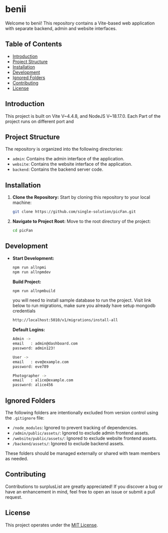 # benii

Welcome to benii! This repository contains a Vite-based web application with separate backend, admin and website interfaces.

## Table of Contents

-  [Introduction](#introduction)
-  [Project Structure](#project-structure)
-  [Installation](#installation)
-  [Development](#development)
-  [Ignored Folders](#ignored-folders)
-  [Contributing](#contributing)
-  [License](#license)

## Introduction

This project is built on Vite V~4.4.8, and NodeJS V~18.17.0. Each Part of the project runs on different port and

## Project Structure

The repository is organized into the following directories:

-  `admin`: Contains the admin interface of the application.
-  `website`: Contains the website interface of the application.
-  `backend`: Contains the backend server code.

## Installation

1. **Clone the Repository:** Start by cloning this repository to your local machine:

   ```sh
   git clone https://github.com/single-solution/picFan.git
   ```

2. **Navigate to Project Root:** Move to the root directory of the project:

   ```sh
   cd picFan
   ```

<!-- 3. **Install Dependencies:** Install project dependencies using npm:

   ```sh
   npm install
   ``` -->

## Development

-  **Start Development:**

   ```sh
   npm run allnpmi
   npm run allnpmdev
   ```

   **Build Project:**

   ```sh
   npm run allnpmbuild
   ```

   you will need to install sample database to run the project. Visit link below to run migrations, make sure you already have setup mongodb credentials

   ```sh
   http://localhost:5010/v1/migrations/install-all
   ```

   **Default Logins:**

   ```sh
   Admin ->
   email   : admin@dashboard.com
   password: admin123!

   User ->
   email   : eve@example.com
   password: eve789

   Photographer ->
   email   : alice@example.com
   password: alice456
   ```

## Ignored Folders

The following folders are intentionally excluded from version control using the `.gitignore` file:

-  `/node_modules`: Ignored to prevent tracking of dependencies.
-  `/admin/public/assets/`: Ignored to exclude admin frontend assets.
-  `/website/public/assets/`: Ignored to exclude website frontend assets.
-  `/backend/assets/`: Ignored to exclude backend assets.

These folders should be managed externally or shared with team members as needed.

## Contributing

Contributions to surplusList are greatly appreciated! If you discover a bug or have an enhancement in mind, feel free to open an issue or submit a pull request.

## License

This project operates under the [MIT License](LICENSE).
